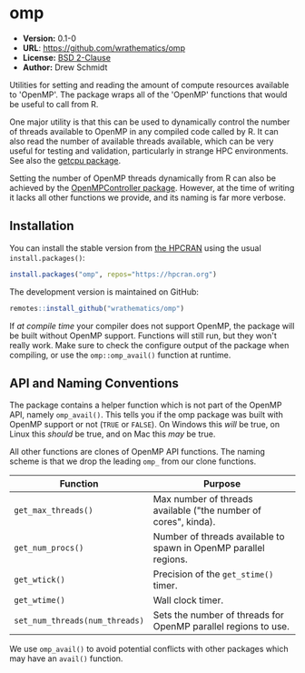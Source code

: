 # omp

* **Version:** 0.1-0
* **URL**: https://github.com/wrathematics/omp
* **License:** [BSD 2-Clause](https://opensource.org/licenses/BSD-2-Clause)
* **Author:** Drew Schmidt

Utilities for setting and reading the amount of compute resources available to 'OpenMP'. The package wraps all of the 'OpenMP' functions that would be useful to call from R.

One major utility is that this can be used to dynamically control the number of threads available to OpenMP in any compiled code called by R. It can also read the number of available threads available, which can be very useful for testing and validation, particularly in strange HPC environments. See also the [getcpu package](https://github.com/wrathematics/getcpu).

Setting the number of OpenMP threads dynamically from R can also be achieved by the [OpenMPController package](https://cran.r-project.org/web/packages/OpenMPController/index.html). However, at the time of writing it lacks all other functions we provide, and its naming is far more verbose.



## Installation

You can install the stable version from [the HPCRAN](https://hpcran.org) using the usual `install.packages()`:

```r
install.packages("omp", repos="https://hpcran.org")
```

The development version is maintained on GitHub:

```r
remotes::install_github("wrathematics/omp")
```

If *at compile time* your compiler does not support OpenMP, the package will be built without OpenMP support. Functions will still run, but they won't really work. Make sure to check the configure output of the package when compiling, or use the `omp::omp_avail()` function at runtime.



## API and Naming Conventions

The package contains a helper function which is not part of the OpenMP API, namely `omp_avail()`. This tells you if the omp package was built with OpenMP support or not (`TRUE` or `FALSE`). On Windows this *will* be true, on Linux this *should* be true, and on Mac this *may* be true.

All other functions are clones of OpenMP API functions. The naming scheme is that we drop the leading `omp_` from our clone functions.

| Function | Purpose |
|---|---|
| `get_max_threads()` | Max number of threads available ("the number of cores", kinda). |
| `get_num_procs()` | Number of threads available to spawn in OpenMP parallel regions. |
| `get_wtick()` | Precision of the `get_stime()` timer. |
| `get_wtime()` | Wall clock timer. |
| `set_num_threads(num_threads)` | Sets the number of threads for OpenMP parallel regions to use. |

We use `omp_avail()` to avoid potential conflicts with other packages which may have an `avail()` function.
